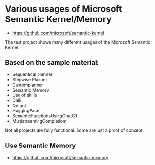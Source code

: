 # Various usages of Microsoft Semantic Kernel/Memory

- https://github.com/microsoft/semantic-kernel
 
The test project shows many different usages of the Microsoft Semantic Kernel. 

## Based on the sample material:

- Sequentical planner
- Stepwise Planner
- Customplanner
- Semantic Memory
- Use of skills
- DalE
- Qdrant
- HuggingFace
- SemanticFunctionsUsingChatGT
- MultistreamingCompletiom

Not all projects are fully functional. Some are just a proof of concept.



## Use Semantic Memory

- https://github.com/microsoft/semantic-memory



